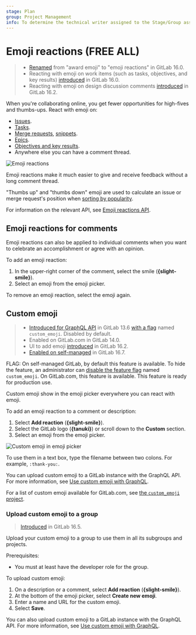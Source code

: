```yaml
---
stage: Plan
group: Project Management
info: To determine the technical writer assigned to the Stage/Group associated with this page, see https://handbook.gitlab.com/handbook/product/ux/technical-writing/#assignments
---
```


# Emoji reactions **(FREE ALL)**

> - [Renamed](https://gitlab.com/gitlab-org/gitlab/-/issues/409884) from "award emoji" to "emoji reactions" in GitLab 16.0.
> - Reacting with emoji on work items (such as tasks, objectives, and key results) [introduced](https://gitlab.com/gitlab-org/gitlab/-/issues/393599) in GitLab 16.0.
> - Reacting with emoji on design discussion comments [introduced](https://gitlab.com/gitlab-org/gitlab/-/issues/29756) in GitLab 16.2.

When you're collaborating online, you get fewer opportunities for high-fives
and thumbs-ups. React with emoji on:

- [Issues](project/issues/index.md).
- [Tasks](tasks.md).
- [Merge requests](project/merge_requests/index.md),
[snippets](snippets.md).
- [Epics](../user/group/epics/index.md).
- [Objectives and key results](okrs.md).
- Anywhere else you can have a comment thread.

![Emoji reactions](img/award_emoji_select_v14_6.png)

Emoji reactions make it much easier to give and receive feedback without a long
comment thread.

"Thumbs up" and "thumbs down" emoji are used to calculate an issue or merge request's position when
[sorting by popularity](project/issues/sorting_issue_lists.md#sorting-by-popularity).

For information on the relevant API, see [Emoji reactions API](../api/emoji_reactions.md).

## Emoji reactions for comments

Emoji reactions can also be applied to individual comments when you want to
celebrate an accomplishment or agree with an opinion.

To add an emoji reaction:

1. In the upper-right corner of the comment, select the smile (**{slight-smile}**).
1. Select an emoji from the emoji picker.

To remove an emoji reaction, select the emoji again.

## Custom emoji

> - [Introduced for GraphQL API](https://gitlab.com/gitlab-org/gitlab/-/merge_requests/37911) in GitLab 13.6 [with a flag](../administration/feature_flags.md) named `custom_emoji`. Disabled by default.
> - Enabled on GitLab.com in GitLab 14.0.
> - UI to add emoji [introduced](https://gitlab.com/gitlab-org/gitlab/-/issues/333095) in GitLab 16.2.
> - [Enabled on self-managed](https://gitlab.com/gitlab-org/gitlab/-/merge_requests/138969) in GitLab 16.7.

FLAG:
On self-managed GitLab, by default this feature is available. To hide the feature, an administrator can [disable the feature flag](../administration/feature_flags.md) named `custom_emoji`.
On GitLab.com, this feature is available.
This feature is ready for production use.

Custom emoji show in the emoji picker everywhere you can react with emoji.

To add an emoji reaction to a comment or description:

1. Select **Add reaction** (**{slight-smile}**).
1. Select the GitLab logo (**{tanuki}**) or scroll down to the **Custom** section.
1. Select an emoji from the emoji picker.

![Custom emoji in emoji picker](img/custom_emoji_reactions_v16_2.png)

To use them in a text box, type the filename between two colons.
For example, `:thank-you:`.

You can upload custom emoji to a GitLab instance with the GraphQL API.
For more information, see [Use custom emoji with GraphQL](../api/graphql/custom_emoji.md).

For a list of custom emoji available for GitLab.com, see
[the `custom_emoji` project](https://gitlab.com/custom_emoji/custom_emoji/-/tree/main/img).

### Upload custom emoji to a group

> [Introduced](https://gitlab.com/gitlab-org/gitlab/-/merge_requests/128355) in GitLab 16.5.

Upload your custom emoji to a group to use them in all its subgroups and projects.

Prerequisites:

- You must at least have the developer role for the group.

To upload custom emoji:

1. On a description or a comment, select **Add reaction** (**{slight-smile}**).
1. At the bottom of the emoji picker, select **Create new emoji**.
1. Enter a name and URL for the custom emoji.
1. Select **Save**.

You can also upload custom emoji to a GitLab instance with the GraphQL API.
For more information, see [Use custom emoji with GraphQL](../api/graphql/custom_emoji.md).

